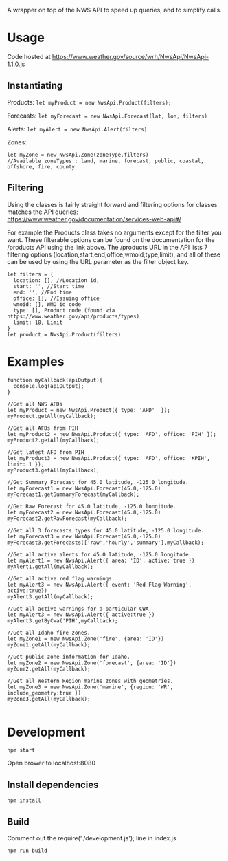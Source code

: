 A wrapper on top of the NWS API to speed up queries, and to simplify calls.

# Usage

Code hosted at https://www.weather.gov/source/wrh/NwsApi/NwsApi-1.1.0.js

## Instantiating

Products: 
`let myProduct = new NwsApi.Product(filters);`

Forecasts:
`let myForecast = new NwsApi.Forecast(lat, lon, filters)`

Alerts: 
`let myAlert = new NwsApi.Alert(filters)`

Zones: 
```
let myZone = new NwsApi.Zone(zoneType,filters)
//Available zoneTypes : land, marine, forecast, public, coastal, offshore, fire, county
```

## Filtering

Using the classes is fairly straight forward and filtering options for classes matches the API queries: https://www.weather.gov/documentation/services-web-api#/

For example the Products class takes no arguments except for the filter you want.  These filterable options can be found on the documentation for the /products API using the link above. The /products URL in the API lists 7 filtering options (location,start,end,office,wmoid,type,limit), and all of these can be used by using the URL parameter as the filter object key.


``` 
let filters = {
  location: [], //Location id,
  start: '', //Start time
  end: '', //End time
  office: [], //Issuing office
  wmoid: [], WMO id code
  type: [], Product code (found via https://www.weather.gov/api/products/types)
  limit: 10, Limit
}
let product = NwsApi.Product(filters)
```


# Examples

```
function myCallback(apiOutput){
  console.log(apiOutput);
}

//Get all NWS AFDs
let myProduct = new NwsApi.Product({ type: 'AFD'  });
myProduct.getAll(myCallback);

//Get all AFDs from PIH
let myProduct2 = new NwsApi.Product({ type: 'AFD', office: 'PIH' });
myProduct2.getAll(myCallback);

//Get latest AFD from PIH
let myProduct3 = new NwsApi.Product({ type: 'AFD', office: 'KPIH', limit: 1 });
myProduct3.getAll(myCallback); 

//Get Summary Forecast for 45.0 latitude, -125.0 longitude.
let myForecast1 = new NwsApi.Forecast(45.0,-125.0)
myForecast1.getSummaryForecast(myCallback);

//Get Raw Forecast for 45.0 latitude, -125.0 longitude.
let myForecast2 = new NwsApi.Forecast(45.0,-125.0)
myForecast2.getRawForecast(myCallback);

//Get all 3 forecasts types for 45.0 latitude, -125.0 longitude.
let myForecast3 = new NwsApi.Forecast(45.0,-125.0)
myForecast3.getForecasts(['raw','hourly','summary'],myCallback);

//Get all active alerts for 45.0 latitude, -125.0 longitude.
let myAlert1 = new NwsApi.Alert({ area: 'ID', active: true })
myAlert1.getAll(myCallback);

//Get all active red flag warnings.
let myAlert3 = new NwsApi.Alert({ event: 'Red Flag Warning', active:true})
myAlert3.getAll(myCallback);

//Get all active warnings for a particular CWA.
let myAlert3 = new NwsApi.Alert({ active:true })
myAlert3.getByCwa('PIH',myCallback);

//Get all Idaho fire zones.
let myZone1 = new NwsApi.Zone('fire', {area: 'ID'})
myZone1.getAll(myCallback);

//Get public zone information for Idaho.
let myZone2 = new NwsApi.Zone('forecast', {area: 'ID'})
myZone2.getAll(myCallback);

//Get all Western Region marine zones with geometries.
let myZone3 = new NwsApi.Zone('marine', {region: 'WR', include_geometry:true })
myZone3.getAll(myCallback);


```



# Development
```
npm start
```
Open brower to localhost:8080

## Install dependencies 
```
npm install
```

## Build

Comment out the require('./development.js'); line in index.js
```
npm run build
```
